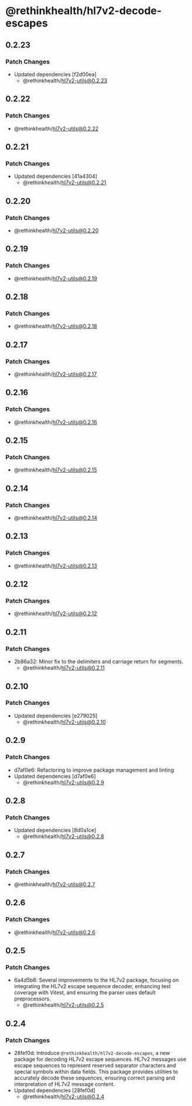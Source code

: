 # @rethinkhealth/hl7v2-decode-escapes

## 0.2.23

### Patch Changes

- Updated dependencies [f2d00ea]
  - @rethinkhealth/hl7v2-utils@0.2.23

## 0.2.22

### Patch Changes

- @rethinkhealth/hl7v2-utils@0.2.22

## 0.2.21

### Patch Changes

- Updated dependencies [41a4304]
  - @rethinkhealth/hl7v2-utils@0.2.21

## 0.2.20

### Patch Changes

- @rethinkhealth/hl7v2-utils@0.2.20

## 0.2.19

### Patch Changes

- @rethinkhealth/hl7v2-utils@0.2.19

## 0.2.18

### Patch Changes

- @rethinkhealth/hl7v2-utils@0.2.18

## 0.2.17

### Patch Changes

- @rethinkhealth/hl7v2-utils@0.2.17

## 0.2.16

### Patch Changes

- @rethinkhealth/hl7v2-utils@0.2.16

## 0.2.15

### Patch Changes

- @rethinkhealth/hl7v2-utils@0.2.15

## 0.2.14

### Patch Changes

- @rethinkhealth/hl7v2-utils@0.2.14

## 0.2.13

### Patch Changes

- @rethinkhealth/hl7v2-utils@0.2.13

## 0.2.12

### Patch Changes

- @rethinkhealth/hl7v2-utils@0.2.12

## 0.2.11

### Patch Changes

- 2b86a32: Minor fix to the delimiters and carriage return for segments.
  - @rethinkhealth/hl7v2-utils@0.2.11

## 0.2.10

### Patch Changes

- Updated dependencies [e279025]
  - @rethinkhealth/hl7v2-utils@0.2.10

## 0.2.9

### Patch Changes

- d7af0e6: Refactoring to improve package management and linting
- Updated dependencies [d7af0e6]
  - @rethinkhealth/hl7v2-utils@0.2.9

## 0.2.8

### Patch Changes

- Updated dependencies [8d0a1ce]
  - @rethinkhealth/hl7v2-utils@0.2.8

## 0.2.7

### Patch Changes

- @rethinkhealth/hl7v2-utils@0.2.7

## 0.2.6

### Patch Changes

- @rethinkhealth/hl7v2-utils@0.2.6

## 0.2.5

### Patch Changes

- 6a4d5b8: Several improvements to the HL7v2 package, focusing on integrating the HL7v2 escape sequence decoder, enhancing test coverage with Vitest, and ensuring the parser uses default preprocessors.
  - @rethinkhealth/hl7v2-utils@0.2.5

## 0.2.4

### Patch Changes

- 28fef0d: Introduce `@rethinkhealth/hl7v2-decode-escapes`, a new package for decoding HL7v2 escape sequences. HL7v2 messages use escape sequences to represent reserved separator characters and special symbols within data fields. This package provides utilities to accurately decode these sequences, ensuring correct parsing and interpretation of HL7v2 message content.
- Updated dependencies [28fef0d]
  - @rethinkhealth/hl7v2-utils@0.2.4
